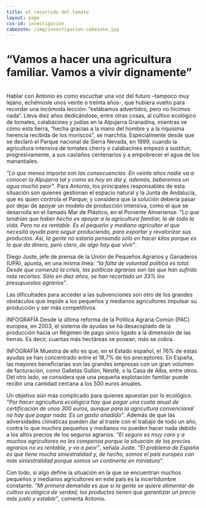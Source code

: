 ```yaml
---
title: el recorrido del tomate
layout: page
css-id: investigacion
cabezote: /img/investigacion-cabezote.jpg
---
```

# “Vamos a hacer una agricultura familiar. Vamos a vivir dignamente”
<br>
Hablar con Antonio es como escuchar una voz del futuro –tampoco muy lejano, echémosle unos veinte o treinta años-, que hubiera vuelto para recordar una incómoda lección: “estábamos advertidos, pero no hicimos nada”. Lleva diez años dedicándose, entre otras cosas, al cultivo ecológico de tomates, calabacines y judías en la Alpujarra Granadina, mientras ve cómo esta tierra, “hecha gracias a la mano del hombre y a la riquísima herencia recibida de los moriscos”, se marchita. Especialmente desde que se declaró el Parque nacional de Sierra Nevada, en 1999, cuando la agricultura intensiva de tomates cherry o calabacines empezó a sustituir, progresivamente, a sus castaños centenarios y a empobrecer el agua de los manantiales.

*"Lo que menos importa son las consecuencias. En veinte años nadie va a conocer la Alpujarra tal y como es hoy en día y, además, beberemos un agua mucho peor"*. Para Antonio, los principales responsables de esta situación son quienes gestionan el espacio natural y la Junta de Andalucía, que es quien controla el Parque; y considera que la solución debería pasar por dejar de apoyar un modelo de producción intensiva, como el que se desarrolla en el llamado Mar de Plástico, en el Poniente Almeriense.
*"Lo que tendrían que haber hecho es apoyar a la agricultura familiar, la de toda la vida. Pero no es rentable. Es el pequeño y mediano agricultor el que necesita ayuda para seguir produciendo, para exportar y revalorizar sus productos. Así, la gente no estaría pensando sólo en hacer kilos porque es lo que da dinero, pero claro, de algo hay que vivir"*.

Diego Juste, jefe de prensa de la Unión de Pequeños Agrarios y Ganaderos (UPA), apunta, en una misma línea: *“la falta de voluntad política es total. Desde que comenzó la crisis, las políticas agrarias son las que han sufrido más recortes. Sólo en diez años, se han recortado un 33% los presupuestos agrarios”*.  

Las dificultades para acceder a las subvenciones son otro de los grandes obstáculos que impide a los pequeños y medianos agricultores impulsar su producción y ser más competitivos.

INFOGRAFÍA Desde la última reforma de la Política Agraria Común (PAC) europea, en 2003, el sistema de ayudas se ha desacoplado de la producción hacia un Régimen de pago único ligado a la dimensión de las tierras. Es decir, cuantas más hectáreas se posean, más se cobra.

INFOGRAFÍA Muestra de ello es que, en el Estado español, el 76% de estas ayudas se han concentrado entre el 18,7% de los preceptores. En España, las mayores beneficiarias son las grandes empresas con un gran volumen de facturación, como Galletas Gullón, Nestlé, o la Casa de Alba, entre otros. Del otro lado, se considera que una pequeña explotación familiar puede recibir una cantidad cercana a los 500 euros anuales.

Un objetivo aún más complicado para quienes apuestan por lo ecológico. *“Por hacer agricultura ecológica hay que pagar una cuota anual de certificación de unos 300 euros, aunque para la agricultura convencional no hay que pagar nada. Es un gasto añadido”*. Además de que las adversidades climáticas pueden dar al traste con el trabajo de todo un año, contra lo que muchos pequeños y medianos no pueden hacer nada debido a los altos precios de los seguros agrarios. *“El seguro es muy caro y a muchos agricultores no les compensa porque la situación de los precios agrarios no es rentable, y va a peor”*, señala Juste. *“El problema de España es que tiene mucha siniestralidad y, de hecho, somos el país europeo con más siniestralidad porque somos un continente en miniatura”*.

Con todo, si algo define la situación en la que se encuentran muchos pequeños y medianos agricultores en este país es la incertidumbre constante. *“Mi primera demanda es que si la gente se quiere alimentar de cultivo ecológica de verdad, los productos tienen que garantizar un precio más justo y estable”*, comenta Antonio.  
